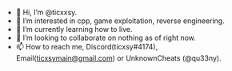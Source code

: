 - 👋 Hi, I’m @ticxxsy.
- 👀 I’m interested in cpp, game exploitation, reverse engineering.
- 🌱 I’m currently learning how to live.
- 💞️ I’m looking to collaborate on nothing as of right now.
- 📫 How to reach me, Discord(ticxsy#4174), Email(ticxsymain@gmail.com) or UnknownCheats (@qu33ny). 
